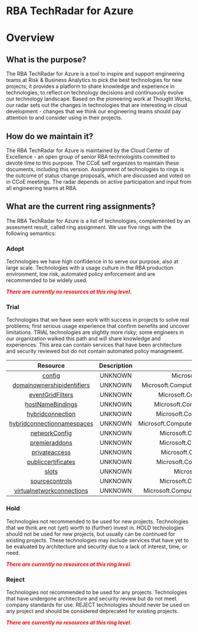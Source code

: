 
RBA TechRadar for Azure
=======================

# Overview

## What is the purpose?


The RBA TechRadar for Azure is a tool to inspire and support engineering teams at Risk & Business Analytics to pick the best technologies for new projects; it provides a platform to share knowledge and experience in technologies, to reflect on technology decisions and continuously evolve our technology landscape.  Based on the pioneering work at Thought Works, our radar sets out the changes in technologies that are interesting in cloud development - changes that we think our engineering teams should pay attention to and consider using in their projects.
## How do we maintain it?


The RBA TechRadar for Azure is maintained by the Cloud Center of Excellence - an open group of senior RBA technologists committed to devote time to this purpose.  The CCoE self organizes to maintain these documents, including this version.  Assignment of technologies to rings is the outcome of status change proposals, which are discussed and voted on in CCoE meetings.  The radar depends on active participation and input from all engineering teams at RBA.
## What are the current ring assignments?


The RBA TechRadar for Azure is a list of technologies, complemented by an assesment result, called ring assignment.  We use five rings with the following semantics:
### Adopt


Technologies we have high confidence in to serve our purpose, also at large scale.  Technologies with a usage culture in the RBA production environment, low risk, automated policy enforcement and are recommended to be widely used.  
  
***<font color="red"> There are currently no resources at this ring level. </font>***
### Trial


Technologies that we have seen work with success in projects to solve real problems;  first serious usage experience that confirm benefits and uncover limitations.  TRIAL technologies are slightly more risky; some engineers in our organization walked this path and will share knowledge and experiences.  This area can contain services that have been architecture and security reviewed but do not contain automated policy managmeent.  

|Resource|Description|Path|Status|
| :---: | :---: | :---: | :---: |
|[config](https://github.com/openrba/python-azure-techradar/tree/master/Microsoft.Compute/sites/config)|UNKNOWN|Microsoft.Compute/sites/config|TRIAL|
|[domainownershipidentifiers](https://github.com/openrba/python-azure-techradar/tree/master/Microsoft.Compute/sites/domainownershipidentifiers)|UNKNOWN|Microsoft.Compute/sites/domainownershipidentifiers|TRIAL|
|[eventGridFilters](https://github.com/openrba/python-azure-techradar/tree/master/Microsoft.Compute/sites/eventGridFilters)|UNKNOWN|Microsoft.Compute/sites/eventGridFilters|TRIAL|
|[hostNameBindings](https://github.com/openrba/python-azure-techradar/tree/master/Microsoft.Compute/sites/hostNameBindings)|UNKNOWN|Microsoft.Compute/sites/hostNameBindings|TRIAL|
|[hybridconnection](https://github.com/openrba/python-azure-techradar/tree/master/Microsoft.Compute/sites/hybridconnection)|UNKNOWN|Microsoft.Compute/sites/hybridconnection|TRIAL|
|[hybridconnectionnamespaces](https://github.com/openrba/python-azure-techradar/tree/master/Microsoft.Compute/sites/hybridconnectionnamespaces)|UNKNOWN|Microsoft.Compute/sites/hybridconnectionnamespaces|TRIAL|
|[networkConfig](https://github.com/openrba/python-azure-techradar/tree/master/Microsoft.Compute/sites/networkConfig)|UNKNOWN|Microsoft.Compute/sites/networkConfig|TRIAL|
|[premieraddons](https://github.com/openrba/python-azure-techradar/tree/master/Microsoft.Compute/sites/premieraddons)|UNKNOWN|Microsoft.Compute/sites/premieraddons|TRIAL|
|[privateaccess](https://github.com/openrba/python-azure-techradar/tree/master/Microsoft.Compute/sites/privateaccess)|UNKNOWN|Microsoft.Compute/sites/privateaccess|TRIAL|
|[publiccertificates](https://github.com/openrba/python-azure-techradar/tree/master/Microsoft.Compute/sites/publiccertificates)|UNKNOWN|Microsoft.Compute/sites/publiccertificates|TRIAL|
|[slots](https://github.com/openrba/python-azure-techradar/tree/master/Microsoft.Compute/sites/slots)|UNKNOWN|Microsoft.Compute/sites/slots|TRIAL|
|[sourcecontrols](https://github.com/openrba/python-azure-techradar/tree/master/Microsoft.Compute/sites/sourcecontrols)|UNKNOWN|Microsoft.Compute/sites/sourcecontrols|TRIAL|
|[virtualnetworkconnections](https://github.com/openrba/python-azure-techradar/tree/master/Microsoft.Compute/sites/virtualnetworkconnections)|UNKNOWN|Microsoft.Compute/sites/virtualnetworkconnections|TRIAL|

### Hold


Technologies not recommended to be used for new projects. Technologies that we think are not (yet) worth to (further) invest in.  HOLD technologies should not be used for new projects, but usually can be continued for existing projects.  These technologies may include services that have yet to be evaluated by architecture and security due to a lack of interest, time, or need.  
  
***<font color="red"> There are currently no resources at this ring level. </font>***
### Reject


Technologies not recommended to be used for any projects. Technologies that have undergone architecture and security review but do not meet company standards for use.  REJECT technologies should never be used on any project and should be considered deprecated for existing projects.  
  
***<font color="red"> There are currently no resources at this ring level. </font>***